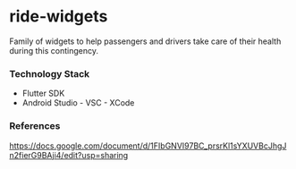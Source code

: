# ride-widgets
 Family of widgets to help passengers and drivers take care of their health during this contingency.

### Technology Stack
* Flutter SDK
* Android Studio - VSC - XCode

### References

https://docs.google.com/document/d/1FIbGNVI97BC_prsrKl1sYXUVBcJhgJn2fierG9BAji4/edit?usp=sharing

